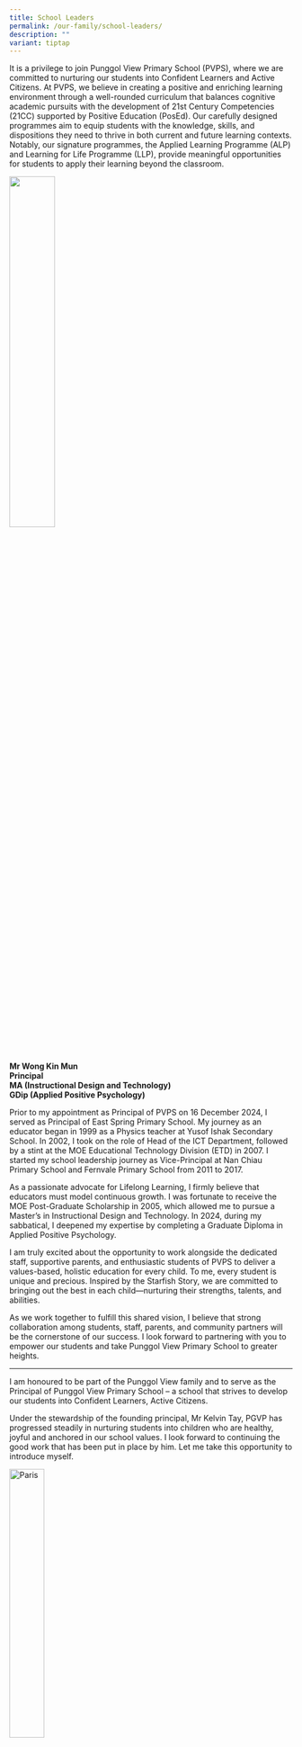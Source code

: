 ```yaml
---
title: School Leaders
permalink: /our-family/school-leaders/
description: ""
variant: tiptap
---
```

<p>It is a privilege to join Punggol View Primary School (PVPS), where we
are committed to nurturing our students into Confident Learners and Active
Citizens. At PVPS, we believe in creating a positive and enriching learning
environment through a well-rounded curriculum that balances cognitive academic
pursuits with the development of 21st Century Competencies (21CC) supported
by Positive Education (PosEd). Our carefully designed programmes aim to
equip students with the knowledge, skills, and dispositions they need to
thrive in both current and future learning contexts. Notably, our signature
programmes, the Applied Learning Programme (ALP) and Learning for Life
Programme (LLP), provide meaningful opportunities for students to apply
their learning beyond the classroom.</p>
<div class="isomer-image-wrapper">
<img style="width: 40%;" height="auto" width="100%" alt="" src="/images/Mr_Wong_P.jpg">
</div>
<p><strong>Mr Wong Kin Mun</strong>
<br><strong>Principal</strong>
<br><strong>MA (Instructional Design and Technology)</strong>
<br><strong>GDip (Applied Positive Psychology)</strong>
</p>
<p>Prior to my appointment as Principal of PVPS on 16 December 2024, I served
as Principal of East Spring Primary School. My journey as an educator began
in 1999 as a Physics teacher at Yusof Ishak Secondary School. In 2002,
I took on the role of Head of the ICT Department, followed by a stint at
the MOE Educational Technology Division (ETD) in 2007. I started my school
leadership journey as Vice-Principal at Nan Chiau Primary School and Fernvale
Primary School from 2011 to 2017.</p>
<p>As a passionate advocate for Lifelong Learning, I firmly believe that
educators must model continuous growth. I was fortunate to receive the
MOE Post-Graduate Scholarship in 2005, which allowed me to pursue a Master’s
in Instructional Design and Technology. In 2024, during my sabbatical,
I deepened my expertise by completing a Graduate Diploma in Applied Positive
Psychology.</p>
<p>I am truly excited about the opportunity to work alongside the dedicated
staff, supportive parents, and enthusiastic students of PVPS to deliver
a values-based, holistic education for every child. To me, every student
is unique and precious. Inspired by the Starfish Story, we are committed
to bringing out the best in each child—nurturing their strengths, talents,
and abilities.</p>
<p>As we work together to fulfill this shared vision, I believe that strong
collaboration among students, staff, parents, and community partners will
be the cornerstone of our success. I look forward to partnering with you
to empower our students and take Punggol View Primary School to greater
heights.</p>
<hr>
<p>I am honoured to be part of the Punggol View family and to serve as the
Principal of Punggol View Primary School – a school that strives to develop
our students into Confident Learners, Active Citizens.</p>
<p>Under the stewardship of the founding principal, Mr Kelvin Tay, PGVP has
progressed steadily in nurturing students into children who are healthy,
joyful and anchored in our school values. I look forward to continuing
the good work that has been put in place by him. Let me take this opportunity
to introduce myself.</p>
<div class="isomer-image-wrapper">
<img style="width:35%;" height="auto" width="100%" alt="Paris" src="/images/Dr%20Ang%20Wek%20Cheng.jpg">
</div>
<p><strong>Dr Ang Wek Cheng,<br>Vivien<br>Principal<br>PhD ( Educational Leadership)</strong>
</p>
<p>Prior to assuming the role of Principal in PGVP on 15 Dec 2017, I was
the Principal of Fengshan Primary School. I began my career in education
at St. Patrick’s school, moved on to head the Science Department in Dunman
Secondary school in 2002 and served as its Vice Principal from 2007 to
2009. A firm believer of lifelong learning, I pursued Master In Education
programme with University of Western Australia in 2005 and subsequently
embarking on my PhD studies with University of Leicester in 2009. Both
these studies were done part time while holding on to the leadership position.
I strongly believe the challenge of balancing work and studies has made
me a stronger and perhaps more understanding leader.</p>
<p>I am delighted to have the opportunity of working with the PGVP staff
and parents to provide a strong values-based, holistic education for every
child in Punggol View Primary. To me, every child is special and very precious.
As encapsulated in the Starfish story, we want to bring out the best in
every child, each according to his/her strength, talent and ability. As
we strive to realize this shared vision, we know the success of this endeavour
is only possible through the commitment and collaborative efforts of our
students, staff, parents and partners.</p>
<p>I look forward to working alongside all of you to bring out the best in
our students and to take PGVP to the next level.</p>
<hr>
<p>It is indeed a privilege to be a part of the Punggol View family. Punggol
View prides itself in providing a rich learning environment for our students
to develop to their fullest potential. It is every educator's hope to be
able to help our students achieve success based on his/her own strengths.
I also believe that we must have passion for things that we do as this
will see us through challenging times and will eventually lead us to excellence.</p>
<div class="isomer-image-wrapper">
<img style="width:35%;" height="auto" width="100%" alt="Mdm Sharifah Samirah" src="/images/Mdm%20Sharifah%20Samirah.jpg">
</div>
<p><strong>Mdm Sharifah Samirah<br>Vice-Principal</strong>
</p>
<p>I have a passion for History and Literature and graduated with BA(Hons).
I have taught for about 21 years and was HOD ICT in my former school, Junyuan
Primary School, since 2010. I was given the opportunity through the MOE
Post-Graduate award to pursue my Master and in 2017, I took a year off
to complete my Master in Curriculum and Teaching.</p>
<p>Learning never stops. I would want every PGVP student to continue to pursue
their dreams and work hard towards it. There is no shortcut to success.
Every hardwork put in will be worth the effort. But above all these, I
firmly believe that having sound moral values are very important and that
one must always be first in character. I'm proud to be able to join a team
of passionate staff here in PGVP who is committed to grow every student
into a Confident Learner and an Active Citizen.</p>
<hr>
<p>I found inspiration in The Starfish Story - a tale narrating a young person
throwing stranded starfish back into the ocean, making a positive impact
one starfish at a time. It is indeed a privilege to be in the position
to shape young minds and contribute towards creating an enriching learning
experience for every child in Punggol View Primary School.</p>
<p></p>
<div class="isomer-image-wrapper">
<img style="width: 35%" height="auto" width="100%" alt="" src="/images/Mrs_Sandra_Theseira.jpg">
</div>
<p><strong>Mrs Sandra Theseira<br>Vice-Principal</strong>
</p>
<p>Having previously served in Geylang Methodist School (Secondary) as a
Year Head and HOD of English Language and Literature, I bring my own experience
in both student development and curriculum. My journey in education has
been shaped by a deep commitment to holistic education and a focus on creating
a supportive and inclusive learning environment. I am excited to collaborate
with my dedicated colleagues, esteemed parents and valued stakeholders
to continue building an educational experience that prepares our students
for a bright and promising future.</p>
<p>My passion lies in creating a school culture where every child feels seen,
heard and valued. With a Master’s in Counselling from Monash University,
I am dedicated to nurturing not only academic success but also the social
and emotional well-being of our students. I firmly believe that a positive
school experience encompasses not only rigorous academic pursuits but also
the development of essential life skills and a strong sense of community.</p>
<p>I look forward to meeting and partnering with all of you to ensure that
Punggol View Primary School continues to be a place where education goes
beyond the classroom, fostering a passion for lifelong learning and personal
growth.</p>
<hr>
<p>I am excited to be a part of Punggol View Primary - a learning environment
that is vibrant and exciting.&nbsp; I joined the education service in 1996
as a teacher at Red Swastika School.&nbsp; Subsequently, I served as the
HOD Science in the school before being appointed as Vice Principal in Ai
Tong School, followed by postings to Park View Primary School and Casuarina
Primary School.&nbsp; This year, I have been posted to Punggol View as
the Vice Principal (Admin).&nbsp; Although this is a new learning opportunity
for me, nevertheless, I hope to be able to share some of my experience
gleaned over the years to enrich the staff and students at Punggol View
Primary.</p>
<div class="isomer-image-wrapper">
<img style="width:35%;" height="auto" width="100%" alt="Mr Michael Chong" src="/images/Mr%20Michael%20Chong.jpg">
</div>
<p><strong>Mr Michael Chong<br>Vice-Principal (Administration)</strong>
</p>
<p>My educational philosophy has always been to provide students with a broad-based
holistic education. Schools should equip students with the necessary life-skills
and learning tools so that they are able to learn for life. With the help
of our dedicated team of teachers, students should be able to pick up positive
learning dispositions, values and attitudes for lifelong learning.&nbsp;
As such, the educational environment, our classrooms and facilities must
be able to allow teachers to impart learning and for students to become
critical thinkers, self-directed learners and collaborative team members
and leaders. Our school must also allocate appropriate resources to allow
for teaching and learning to meet our students’ learning outcomes.&nbsp;
I am very sure that, together with the vibrant team of teachers and administrators,
we will work in partnership with parents and the community to create quality
teaching and learning programmes for our students so as to make Punggol
View Primary a choice school in Punggol in the years to come.</p>